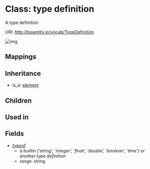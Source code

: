 # Class: type definition


A type definition

URI: http://bioentity.io/vocab/TypeDefinition

![img](http://yuml.me/diagram/nofunky/class/\[Element]^-\[TypeDefinition|typeof:string%20%3F],%20)
## Mappings

## Inheritance

 *  is_a: [element](Element.md)
## Children

## Used in

## Fields

 * _[typeof](typeof.md)_
    * _a builtin ('string', 'integer', 'float', 'double', 'boolean', 'time') or another type definition_
    * range: string
